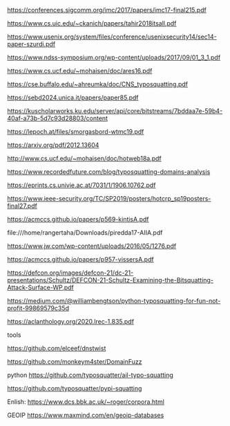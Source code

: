


https://conferences.sigcomm.org/imc/2017/papers/imc17-final215.pdf

https://www.cs.uic.edu/~ckanich/papers/tahir2018itsall.pdf

https://www.usenix.org/system/files/conference/usenixsecurity14/sec14-paper-szurdi.pdf

https://www.ndss-symposium.org/wp-content/uploads/2017/09/01_3_1.pdf

https://www.cs.ucf.edu/~mohaisen/doc/ares16.pdf


https://cse.buffalo.edu/~ahreumka/doc/CNS_typosquatting.pdf

https://sebd2024.unica.it/papers/paper85.pdf

https://kuscholarworks.ku.edu/server/api/core/bitstreams/7bddaa7e-59b4-40af-a73b-5d7c93d28803/content

https://lepoch.at/files/smorgasbord-wtmc19.pdf

https://arxiv.org/pdf/2012.13604

http://www.cs.ucf.edu/~mohaisen/doc/hotweb18a.pdf

https://www.recordedfuture.com/blog/typosquatting-domains-analysis

https://eprints.cs.univie.ac.at/7031/1/1906.10762.pdf


https://www.ieee-security.org/TC/SP2019/posters/hotcrp_sp19posters-final27.pdf

https://acmccs.github.io/papers/p569-kintisA.pdf

file:///home/rangertaha/Downloads/piredda17-AIIA.pdf

https://www.jw.com/wp-content/uploads/2016/05/1276.pdf

https://acmccs.github.io/papers/p957-vissersA.pdf

https://defcon.org/images/defcon-21/dc-21-presentations/Schultz/DEFCON-21-Schultz-Examining-the-Bitsquatting-Attack-Surface-WP.pdf

https://medium.com/@williambengtson/python-typosquatting-for-fun-not-profit-99869579c35d

https://aclanthology.org/2020.lrec-1.835.pdf



tools

https://github.com/elceef/dnstwist

https://github.com/monkeym4ster/DomainFuzz


python
https://github.com/typosquatter/ail-typo-squatting

https://github.com/typosquatter/pypi-squatting


Enlish:
https://www.dcs.bbk.ac.uk/~roger/corpora.html




GEOIP
https://www.maxmind.com/en/geoip-databases

